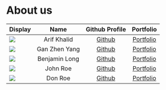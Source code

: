 # About us


Display |       Name       | Github Profile | Portfolio 
--------|:----------------:|:--------------:|:---------:
![](https://via.placeholder.com/100.png?text=Photo) |   Arif Khalid    | [Github](https://github.com/) | [Portfolio](docs/team/johndoe.md)
![](https://via.placeholder.com/100.png?text=Photo) |  Gan Zhen Yang   | [Github](https://github.com/) | [Portfolio](docs/team/johndoe.md)
![](https://via.placeholder.com/100.png?text=Photo) |  Benjamin Long   | [Github](https://github.com/) | [Portfolio](docs/team/johndoe.md)
![](https://via.placeholder.com/100.png?text=Photo) |     John Roe     | [Github](https://github.com/) | [Portfolio](docs/team/johndoe.md)
![](https://via.placeholder.com/100.png?text=Photo) |     Don Roe      | [Github](https://github.com/) | [Portfolio](docs/team/johndoe.md)


